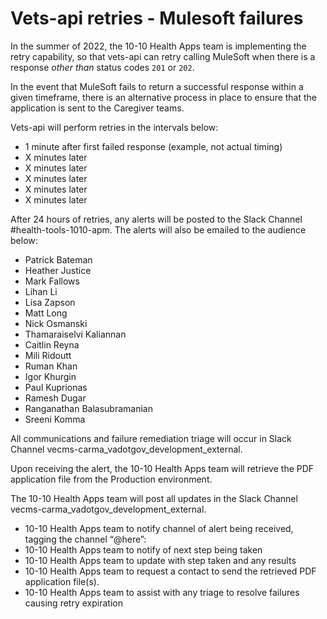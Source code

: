 # Vets-api retries - Mulesoft failures

In the summer of 2022, the 10-10 Health Apps team is implementing the retry capability, so that vets-api can retry calling MuleSoft when there is a response _other than_ status codes `201` or `202`.

In the event that MuleSoft fails to return a successful response within a given timeframe, there is an alternative process in place to ensure that the application is sent to the Caregiver teams.

Vets-api will perform retries in the intervals below:
- 1 minute after first failed response (example, not actual timing)
- X minutes later
- X minutes later
- X minutes later
- X minutes later
- X minutes later

After 24 hours of retries, any alerts will be posted to the Slack Channel #health-tools-1010-apm.  The alerts will also be emailed to the audience below:
- Patrick Bateman
- Heather Justice
- Mark Fallows
- Lihan Li
- Lisa Zapson
- Matt Long
- Nick Osmanski
- Thamaraiselvi Kaliannan
- Caitlin Reyna
- Mili Ridoutt
- Ruman Khan
- Igor Khurgin
- Paul Kuprionas
- Ramesh Dugar
- Ranganathan Balasubramanian
- Sreeni Komma

All communications and failure remediation triage will occur in Slack Channel vecms-carma_vadotgov_development_external.

Upon receiving the alert, the 10-10 Health Apps team will retrieve the PDF application file from the Production environment.  


The 10-10 Health Apps team will post all updates in the Slack Channel vecms-carma_vadotgov_development_external.
- 10-10 Health Apps team to notify channel of alert being received, tagging the channel “@here”:
- 10-10 Health Apps team to notify of next step being taken
- 10-10 Health Apps team to update with step taken and any results
- 10-10 Health Apps team to request a contact to send the retrieved PDF application file(s).
- 10-10 Health Apps team to assist with any triage to resolve failures causing retry expiration
